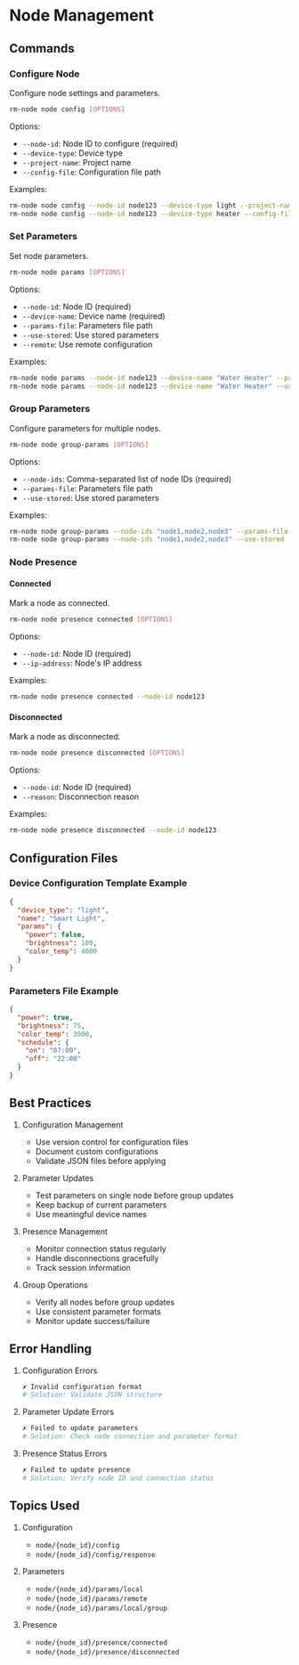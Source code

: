 # Node Management

## Commands

### Configure Node

Configure node settings and parameters.

```bash
rm-node node config [OPTIONS]
```

Options:
- `--node-id`: Node ID to configure (required)
- `--device-type`: Device type
- `--project-name`: Project name
- `--config-file`: Configuration file path

Examples:
```bash
rm-node node config --node-id node123 --device-type light --project-name "Smart Home"
rm-node node config --node-id node123 --device-type heater --config-file custom_config.json
```

### Set Parameters

Set node parameters.

```bash
rm-node node params [OPTIONS]
```

Options:
- `--node-id`: Node ID (required)
- `--device-name`: Device name (required)
- `--params-file`: Parameters file path
- `--use-stored`: Use stored parameters
- `--remote`: Use remote configuration

Examples:
```bash
rm-node node params --node-id node123 --device-name "Water Heater" --params-file params.json
rm-node node params --node-id node123 --device-name "Water Heater" --use-stored --remote
```

### Group Parameters

Configure parameters for multiple nodes.

```bash
rm-node node group-params [OPTIONS]
```

Options:
- `--node-ids`: Comma-separated list of node IDs (required)
- `--params-file`: Parameters file path
- `--use-stored`: Use stored parameters

Examples:
```bash
rm-node node group-params --node-ids "node1,node2,node3" --params-file group_params.json
rm-node node group-params --node-ids "node1,node2,node3" --use-stored
```

### Node Presence

#### Connected

Mark a node as connected.

```bash
rm-node node presence connected [OPTIONS]
```

Options:
- `--node-id`: Node ID (required)
- `--ip-address`: Node's IP address

Examples:
```bash
rm-node node presence connected --node-id node123
```

#### Disconnected

Mark a node as disconnected.

```bash
rm-node node presence disconnected [OPTIONS]
```

Options:
- `--node-id`: Node ID (required)
- `--reason`: Disconnection reason

Examples:
```bash
rm-node node presence disconnected --node-id node123
```

## Configuration Files

### Device Configuration Template Example
```json
{
  "device_type": "light",
  "name": "Smart Light",
  "params": {
    "power": false,
    "brightness": 100,
    "color_temp": 4000
  }
}
```

### Parameters File Example
```json
{
  "power": true,
  "brightness": 75,
  "color_temp": 3000,
  "schedule": {
    "on": "07:00",
    "off": "22:00"
  }
}
```

## Best Practices

1. Configuration Management
   - Use version control for configuration files
   - Document custom configurations
   - Validate JSON files before applying

2. Parameter Updates
   - Test parameters on single node before group updates
   - Keep backup of current parameters
   - Use meaningful device names

3. Presence Management
   - Monitor connection status regularly
   - Handle disconnections gracefully
   - Track session information

4. Group Operations
   - Verify all nodes before group updates
   - Use consistent parameter formats
   - Monitor update success/failure

## Error Handling

1. Configuration Errors
   ```bash
   ✗ Invalid configuration format
   # Solution: Validate JSON structure
   ```

2. Parameter Update Errors
   ```bash
   ✗ Failed to update parameters
   # Solution: Check node connection and parameter format
   ```

3. Presence Status Errors
   ```bash
   ✗ Failed to update presence
   # Solution: Verify node ID and connection status
   ```

## Topics Used

1. Configuration
   - `node/{node_id}/config`
   - `node/{node_id}/config/response`

2. Parameters
   - `node/{node_id}/params/local`
   - `node/{node_id}/params/remote`
   - `node/{node_id}/params/local/group`

3. Presence
   - `node/{node_id}/presence/connected`
   - `node/{node_id}/presence/disconnected` 